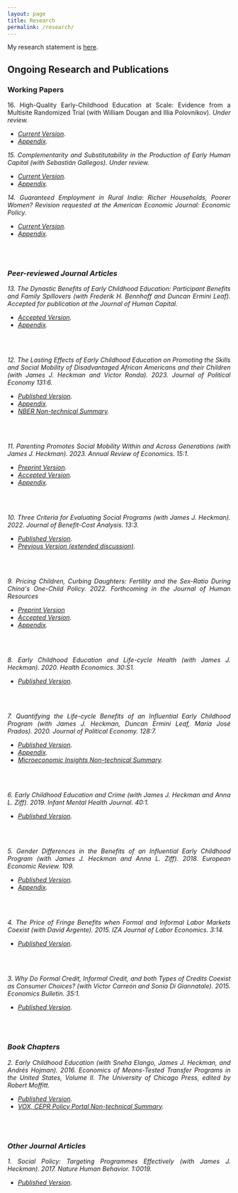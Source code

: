 ```yaml
---
layout: page
title: Research
permalink: /research/
---
```

<style>body {text-align: justify}</style>
My research statement is <a href="https://www.dropbox.com/s/j2zh6xceq8myhmd/garcia_abbreviatedresearchstatement.pdf?dl=0">here</a>.
<br/>

## Ongoing Research and Publications
### Working Papers 

16\. High-Quality Early-Childhood Education at Scale: Evidence from a Multisite Randomized Trial (with William Dougan and Illia Polovnikov). <em>Under review<em>.
* [Current Version](https://www.dropbox.com/scl/fi/ksau89zkcjx466jcdrf90/hqecescale_paper_2023-08-25a_jlg.pdf?rlkey=nyq5kdmgaw1t6jp63pv5ix7cb&dl=0).
* [Appendix](https://www.dropbox.com/scl/fi/4sme0bknl9lt3ji97h8v0/hqecescale_appendix_2023-08-25a_jlg.pdf?rlkey=8bwxmst1tjd8xx3jlqmvug1yn&dl=0).

15\. Complementarity and Substitutability in the Production of Early Human Capital (with Sebastián Gallegos). <em>Under review<em>.
* [Current Version](https://www.dropbox.com/scl/fi/opecp7u69q7zmr3lknf45/dynamiccomplementary_07272023a_jlg.pdf?rlkey=0ygi0b0rbqdbdn4dlys7evcl1&dl=0).
* [Appendix](https://www.dropbox.com/scl/fi/duqlxn9kdxyjkjkgezh6t/dynamiccomplementary_appendix_07272023a_jlg.pdf?rlkey=0ke0voxnb5d1hymkw2daqctvj&dl=0).

14\. Guaranteed Employment in Rural India: Richer Households, Poorer Women? <em>Revision requested at the American Economic Journal: Economic Policy</em>. 
* [Current Version](https://www.dropbox.com/s/0on13notpwx06qo/gem_paper_04-12-2023b_jlg.pdf?dl=0).
* [Appendix](https://www.dropbox.com/s/yo4zctf9ki5j7i7/gem_appendix_04-12-2023a_jlg.pdf?dl=0).
<br/>
<br/>

### Peer-reviewed Journal Articles

13\. The Dynastic Benefits of Early Childhood Education: Participant Benefits and Family Spillovers (with Frederik H. Bennhoff and Duncan Ermini Leaf). <em>Accepted for publication at the Journal of Human Capital<em>.
* [Accepted Version](https://www.dropbox.com/s/5wskczk6h2364b5/perrycba_revision_2023-07-28a_jlg.pdf?dl=0).
* [Appendix](https://www.dropbox.com/s/sjocnqphi84edue/perrycba_appendixrevision_2023-07-28a_jlg.pdf?dl=0).
<br/>
<br/>

12\. The Lasting Effects of Early Childhood Education on Promoting the Skills and Social Mobility of Disadvantaged African Americans and their Children (with James J. Heckman and Victor Ronda). 2023. <em>Journal of Political Economy</em> 131:6. 
* [Published Version](https://www.dropbox.com/s/q9ef27a35xfkpuy/722936.pdf?dl=0).
* [Appendix](https://www.dropbox.com/s/vor0ypc15d6oa7c/perrysecondgen_appendix_08-26-2022a_jlg.pdf?dl=0).
* [NBER Non-technical Summary](https://www.nber.org/digest-202110/intergenerational-impacts-perry-preschool-project).
<br/>
<br/>

11\. Parenting Promotes Social Mobility Within and Across Generations (with James J. Heckman). 2023. <em>Annual Review of Economics</em>. 15:1.
* [Preprint Version](https://www.annualreviews.org/doi/abs/10.1146/annurev-economics-021423-031905).
* [Accepted Version](https://www.dropbox.com/s/oq9y383q968vn1w/arpaper_02-14-2023b_jlg.pdf?dl=0).
* [Appendix](https://www.dropbox.com/s/j279auh3i4pb642/arpaper_appendix_02-14-2023a_jlg.pdf?dl=0).
<br/>
<br/>

10\. Three Criteria for Evaluating Social Programs (with James J. Heckman). 2022. <em>Journal of Benefit-Cost Analysis</em>. 13:3.
* [Published Version](https://www.dropbox.com/s/j6tjzm0iarupldt/three-criteria-for-evaluating-social-programs.pdf?dl=0).
* [Previous Version (extended discussion)](https://www.dropbox.com/s/fmzlaftadxmkb7z/w30005.pdf?dl=0).
<br/>
<br/>

9\. Pricing Children, Curbing Daughters: Fertility and the Sex-Ratio During China's One-Child Policy. 2022.  <em>Forthcoming in the Journal of Human Resources</em>
* [Preprint Version](http://jhr.uwpress.org/content/early/2022/03/31/jhr.0820-11118R1.full.pdf+html)
* [Accepted Version](https://www.dropbox.com/s/19rvs85us3fssyj/pricingchildren_paper_02252022a_jlg.pdf?dl=0). 
* [Appendix](https://www.dropbox.com/s/lunjmsbd6bjgspi/pricingchildren_appendix_02252022a_jlg.pdf?dl=0).
<br/>
<br/>

8\. Early Childhood Education and Life-cycle Health (with James J. Heckman). 2020. <em>Health Economics</em>. 30:S1.
* [Published Version](https://www.dropbox.com/s/viq16eci1e0kxkn/healtheconomics.pdf?dl=0).
<br/>
<br/>

7\. Quantifying the Life-cycle Benefits of an Influential Early Childhood Program (with James J. Heckman, Duncan Ermini Leaf, María José Prados). 2020. <em>Journal of Political Economy</em>. 128:7.
* [Published Version](https://www.dropbox.com/s/1yinom4vsgl3afc/705718.pdf?dl=0). 
* [Appendix](https://www.dropbox.com/s/p5wp4yh96k0d9ov/abc_comprehensivecba_appendix-pub_2018-08-02a_jlg.pdf?dl=0).
* [Microeconomic Insights Non-technical Summary](https://microeconomicinsights.org/life-cycle-benefits-of-early-childhood-programs-evidence-from-an-influential-early-childhood-program/).
<br/>
<br/>

6\. Early Childhood Education and Crime (with James J. Heckman and Anna L. Ziff). 2019. <em>Infant Mental Health Journal</em>. 40:1.
* [Published Version](https://www.dropbox.com/s/g20mp915abtldpl/earlyandcrime.pdf?dl=0).
<br/>
<br/>

5\. Gender Differences in the Benefits of an Influential Early Childhood Program (with James J. Heckman and Anna L. Ziff). 2018. <em>European Economic Review</em>. 109.
* [Published Version](https://www.dropbox.com/s/q6mowvkjpz1us5h/1-s2.0-S0014292118300953-main.pdf?dl=0).
* [Appendix](https://www.dropbox.com/s/z3sfkvm5f655w0r/abc_treatmenteffects_appendix.pdf?dl=0).
<br/>
<br/>

4\. The Price of Fringe Benefits when Formal and Informal Labor Markets Coexist (with David Argente). 2015. <em>IZA Journal of Labor Economics</em>. 3:14.
* [Published Version](https://www.dropbox.com/s/11lazt40lqi80wl/s40172-014-0014-0.pdf?dl=0).
<br/>
<br/>

3\. Why Do Formal Credit, Informal Credit, and both Types of Credits Coexist as Consumer Choices? (with Víctor Carreón and Sonia Di Giannatale). 2015. <em>Economics Bulletin</em>. 35:1.
* [Published Version](https://www.dropbox.com/s/zjffr0busvzl8n9/EB-15-V35-I1-P10.pdf?dl=0).
<br/>
<br/>

### Book Chapters
2\. Early Childhood Education (with Sneha Elango, James J. Heckman, and Andrés Hojman). 2016. <em>Economics of Means-Tested Transfer Programs in the United States, Volume II</em>. The University of Chicago Press, edited by Robert Moffitt.
* [Published Version](https://www.dropbox.com/s/u60uewgz4asd5os/c13489.pdf?dl=0).
* [VOX, CEPR Policy Portal Non-technical Summary](https://voxeu.org/article/early-childhood-education-and-social-mobility).
<br/>
<br/>

### Other Journal Articles
1\. Social Policy: Targeting Programmes Effectively (with James J. Heckman). 2017. <em>Nature Human Behavior</em>. 1:0019.
* [Published Version](https://www.dropbox.com/s/8rktlxe288yrr2t/s41562-016-0019.pdf?dl=0).

